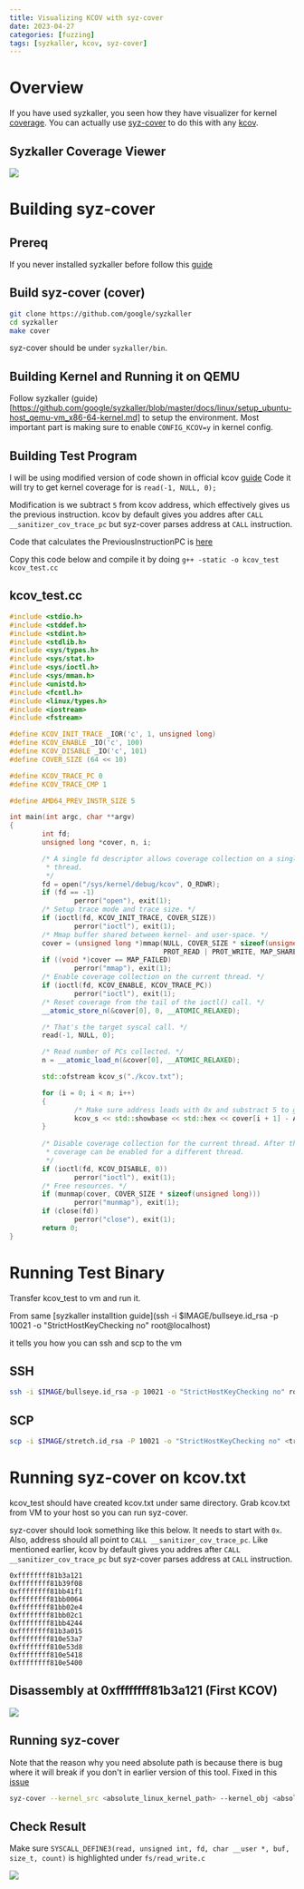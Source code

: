 ```yaml
---
title: Visualizing KCOV with syz-cover
date: 2023-04-27
categories: [fuzzing]
tags: [syzkaller, kcov, syz-cover]
---
```


# Overview

If you have used syzkaller, you seen how they have visualizer for kernel [coverage](https://github.com/google/syzkaller/blob/master/docs/coverage.md). You can actually use [syz-cover](https://github.com/google/syzkaller/blob/master/tools/syz-cover/syz-cover.go) to do this with any [kcov](https://docs.kernel.org/dev-tools/kcov.html).

## Syzkaller Coverage Viewer

![](/assets/img/2023-04-27-22-33-53.png)

# Building syz-cover

## Prereq
If you never installed syzkaller before follow this [guide](https://github.com/google/syzkaller/blob/master/docs/linux/setup.md#go-and-syzkaller)

## Build syz-cover (cover)
```sh
git clone https://github.com/google/syzkaller
cd syzkaller
make cover 
```

syz-cover should be under `syzkaller/bin`.

## Building Kernel and Running it on QEMU

Follow syzkaller (guide)[https://github.com/google/syzkaller/blob/master/docs/linux/setup_ubuntu-host_qemu-vm_x86-64-kernel.md] to setup the environment. Most important part is making sure to enable `CONFIG_KCOV=y` in kernel config.

## Building Test Program

I will be using modified version of code shown in official kcov [guide](https://docs.kernel.org/dev-tools/kcov.html)
Code it will try to get kernel coverage for is `read(-1, NULL, 0);`

Modification is we subtract `5` from kcov address, which effectively gives us the previous instruction. kcov by default gives you addres after `CALL __sanitizer_cov_trace_pc` but syz-cover parses address at `CALL` instruction.

Code that calculates the PreviousInstructionPC is [here](https://github.com/google/syzkaller/blob/70a605de85f9d197b61ec86d50dd98b91a39e585/pkg/cover/backend/pc.go#L16)

Copy this code below and compile it by doing `g++ -static -o kcov_test kcov_test.cc`

## kcov_test.cc

```cpp
#include <stdio.h>
#include <stddef.h>
#include <stdint.h>
#include <stdlib.h>
#include <sys/types.h>
#include <sys/stat.h>
#include <sys/ioctl.h>
#include <sys/mman.h>
#include <unistd.h>
#include <fcntl.h>
#include <linux/types.h>
#include <iostream>
#include <fstream>

#define KCOV_INIT_TRACE _IOR('c', 1, unsigned long)
#define KCOV_ENABLE _IO('c', 100)
#define KCOV_DISABLE _IO('c', 101)
#define COVER_SIZE (64 << 10)

#define KCOV_TRACE_PC 0
#define KCOV_TRACE_CMP 1

#define AMD64_PREV_INSTR_SIZE 5

int main(int argc, char **argv)
{
        int fd;
        unsigned long *cover, n, i;

        /* A single fd descriptor allows coverage collection on a single
         * thread.
         */
        fd = open("/sys/kernel/debug/kcov", O_RDWR);
        if (fd == -1)
                perror("open"), exit(1);
        /* Setup trace mode and trace size. */
        if (ioctl(fd, KCOV_INIT_TRACE, COVER_SIZE))
                perror("ioctl"), exit(1);
        /* Mmap buffer shared between kernel- and user-space. */
        cover = (unsigned long *)mmap(NULL, COVER_SIZE * sizeof(unsigned long),
                                      PROT_READ | PROT_WRITE, MAP_SHARED, fd, 0);
        if ((void *)cover == MAP_FAILED)
                perror("mmap"), exit(1);
        /* Enable coverage collection on the current thread. */
        if (ioctl(fd, KCOV_ENABLE, KCOV_TRACE_PC))
                perror("ioctl"), exit(1);
        /* Reset coverage from the tail of the ioctl() call. */
        __atomic_store_n(&cover[0], 0, __ATOMIC_RELAXED);

        /* That's the target syscal call. */
        read(-1, NULL, 0);

        /* Read number of PCs collected. */
        n = __atomic_load_n(&cover[0], __ATOMIC_RELAXED);

        std::ofstream kcov_s("./kcov.txt");

        for (i = 0; i < n; i++)
        {
                /* Make sure address leads with 0x and substract 5 to get previous instruction address for syz-cover parser */
                kcov_s << std::showbase << std::hex << cover[i + 1] - AMD64_PREV_INSTR_SIZE << std::endl;
        }
        
        /* Disable coverage collection for the current thread. After this call
         * coverage can be enabled for a different thread.
         */
        if (ioctl(fd, KCOV_DISABLE, 0))
                perror("ioctl"), exit(1);
        /* Free resources. */
        if (munmap(cover, COVER_SIZE * sizeof(unsigned long)))
                perror("munmap"), exit(1);
        if (close(fd))
                perror("close"), exit(1);
        return 0;
}
```


# Running Test Binary

Transfer kcov_test to vm and run it.

From same [syzkaller installtion guide](ssh -i $IMAGE/bullseye.id_rsa -p 10021 -o "StrictHostKeyChecking no" root@localhost)

it tells you how you can ssh and scp to the vm

## SSH
```sh
ssh -i $IMAGE/bullseye.id_rsa -p 10021 -o "StrictHostKeyChecking no" root@localhost
```

## SCP

```sh
scp -i $IMAGE/stretch.id_rsa -P 10021 -o "StrictHostKeyChecking no" <transfer program> root@localhost:<transfer_path>
```

# Running syz-cover on kcov.txt

kcov_test should have created kcov.txt under same directory. Grab kcov.txt from VM to your host so you can run syz-cover.

syz-cover should look something like this below. It needs to start with `0x`. Also, address should all point to `CALL __sanitizer_cov_trace_pc`. Like mentioned earlier, kcov by default gives you addres after `CALL __sanitizer_cov_trace_pc` but syz-cover parses address at `CALL` instruction.

```
0xffffffff81b3a121
0xffffffff81b39f08
0xffffffff81bb41f1
0xffffffff81bb0064
0xffffffff81bb02e4
0xffffffff81bb02c1
0xffffffff81bb4244
0xffffffff81b3a015
0xffffffff810e53a7
0xffffffff810e53d8
0xffffffff810e5418
0xffffffff810e5400
```

## Disassembly at 0xffffffff81b3a121 (First KCOV)

![](/assets/img/2023-04-27-22-34-06.png)

## Running syz-cover

Note that the reason why you need absolute path is because there is bug where it will break if you don't in earlier version of this tool. Fixed in this [issue](https://github.com/google/syzkaller/issues/3686)
```sh
syz-cover --kernel_src <absolute_linux_kernel_path> --kernel_obj <absolute_linux_kernel_path> kcov.txt                                      
```

## Check Result

Make sure `SYSCALL_DEFINE3(read, unsigned int, fd, char __user *, buf, size_t, count)` is highlighted under `fs/read_write.c`

![](/assets/img/2023-04-27-22-34-14.png)